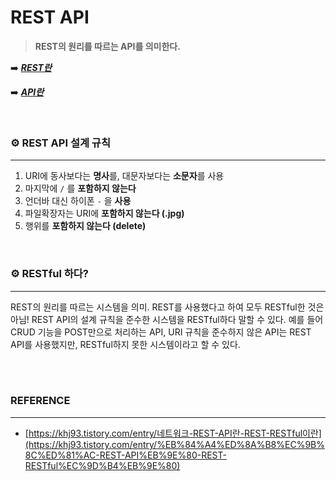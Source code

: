 # REST API
> **REST의 원리를 따르는 API를 의미한다.**

➡️ **_[REST란](https://github.com/kimjaelee/csStudy/blob/main/Web/REST.md)_**

➡️ **_[API란](https://github.com/kimjaelee/csStudy/blob/main/Web/API.md)_**

<br>

### ⚙ **REST API 설계 규칙**
---
1. URI에 동사보다는 **명사**를, 대문자보다는 **소문자**를 사용
2. 마지막에 `/` 를 **포함하지 않는다**
3. 언더바 대신 하이폰 `-` 을 **사용**
4. 파일확장자는 URI에 **포함하지 않는다 (.jpg)**
5. 행위를 **포함하지 않는다 (delete)**

<br>

### ⚙ RESTful 하다?
---
REST의 원리를 따르는 시스템을 의미. REST를 사용했다고 하여 모두 RESTful한 것은 아님! 
REST API의 설계 규칙을 준수한 시스템을 RESTful하다 말할 수 있다. 예를 들어 CRUD 기능을 POST만으로 처리하는 API, URI 규칙을 준수하지 않은 API는 REST API를 사용했지만, RESTful하지 못한 시스템이라고 할 수 있다.

<br>
<br>

### **REFERENCE**

---

- [https://khj93.tistory.com/entry/네트워크-REST-API란-REST-RESTful이란](https://khj93.tistory.com/entry/%EB%84%A4%ED%8A%B8%EC%9B%8C%ED%81%AC-REST-API%EB%9E%80-REST-RESTful%EC%9D%B4%EB%9E%80)
